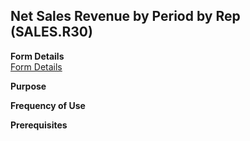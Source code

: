 ##  Net Sales Revenue by Period by Rep (SALES.R30)

<PageHeader />

**Form Details**  
[ Form Details ](SALES-R30-1/README.md)   

**Purpose**  

**Frequency of Use**  

**Prerequisites**  

<badge text= "Version 8.10.57" vertical="middle" />

<PageFooter />
